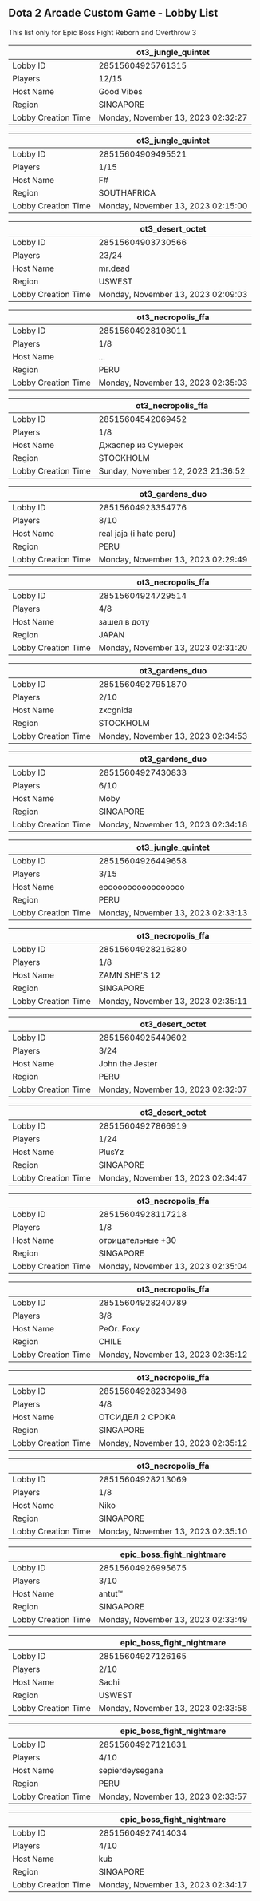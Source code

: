 ## Dota 2 Arcade Custom Game - Lobby List

This list only for Epic Boss Fight Reborn and Overthrow 3

|  | ot3_jungle_quintet |
| ------ | ------ |
| Lobby ID | 28515604925761315 |
| Players | 12/15 |
| Host Name | Good Vibes |
| Region | SINGAPORE |
| Lobby Creation Time | Monday, November 13, 2023 02:32:27 |


|  | ot3_jungle_quintet |
| ------ | ------ |
| Lobby ID | 28515604909495521 |
| Players | 1/15 |
| Host Name | F# |
| Region | SOUTHAFRICA |
| Lobby Creation Time | Monday, November 13, 2023 02:15:00 |


|  | ot3_desert_octet |
| ------ | ------ |
| Lobby ID | 28515604903730566 |
| Players | 23/24 |
| Host Name | mr.dead |
| Region | USWEST |
| Lobby Creation Time | Monday, November 13, 2023 02:09:03 |


|  | ot3_necropolis_ffa |
| ------ | ------ |
| Lobby ID | 28515604928108011 |
| Players | 1/8 |
| Host Name | ... |
| Region | PERU |
| Lobby Creation Time | Monday, November 13, 2023 02:35:03 |


|  | ot3_necropolis_ffa |
| ------ | ------ |
| Lobby ID | 28515604542069452 |
| Players | 1/8 |
| Host Name | Джаспер из Сумерек |
| Region | STOCKHOLM |
| Lobby Creation Time | Sunday, November 12, 2023 21:36:52 |


|  | ot3_gardens_duo |
| ------ | ------ |
| Lobby ID | 28515604923354776 |
| Players | 8/10 |
| Host Name | real jaja (i hate peru) |
| Region | PERU |
| Lobby Creation Time | Monday, November 13, 2023 02:29:49 |


|  | ot3_necropolis_ffa |
| ------ | ------ |
| Lobby ID | 28515604924729514 |
| Players | 4/8 |
| Host Name | зашел в доту |
| Region | JAPAN |
| Lobby Creation Time | Monday, November 13, 2023 02:31:20 |


|  | ot3_gardens_duo |
| ------ | ------ |
| Lobby ID | 28515604927951870 |
| Players | 2/10 |
| Host Name | zxcgnida |
| Region | STOCKHOLM |
| Lobby Creation Time | Monday, November 13, 2023 02:34:53 |


|  | ot3_gardens_duo |
| ------ | ------ |
| Lobby ID | 28515604927430833 |
| Players | 6/10 |
| Host Name | Moby |
| Region | SINGAPORE |
| Lobby Creation Time | Monday, November 13, 2023 02:34:18 |


|  | ot3_jungle_quintet |
| ------ | ------ |
| Lobby ID | 28515604926449658 |
| Players | 3/15 |
| Host Name | eooooooooooooooooo |
| Region | PERU |
| Lobby Creation Time | Monday, November 13, 2023 02:33:13 |


|  | ot3_necropolis_ffa |
| ------ | ------ |
| Lobby ID | 28515604928216280 |
| Players | 1/8 |
| Host Name | ZAMN SHE'S 12 |
| Region | SINGAPORE |
| Lobby Creation Time | Monday, November 13, 2023 02:35:11 |


|  | ot3_desert_octet |
| ------ | ------ |
| Lobby ID | 28515604925449602 |
| Players | 3/24 |
| Host Name | John the Jester |
| Region | PERU |
| Lobby Creation Time | Monday, November 13, 2023 02:32:07 |


|  | ot3_desert_octet |
| ------ | ------ |
| Lobby ID | 28515604927866919 |
| Players | 1/24 |
| Host Name | PlusYz |
| Region | SINGAPORE |
| Lobby Creation Time | Monday, November 13, 2023 02:34:47 |


|  | ot3_necropolis_ffa |
| ------ | ------ |
| Lobby ID | 28515604928117218 |
| Players | 1/8 |
| Host Name | отрицательные +30 |
| Region | SINGAPORE |
| Lobby Creation Time | Monday, November 13, 2023 02:35:04 |


|  | ot3_necropolis_ffa |
| ------ | ------ |
| Lobby ID | 28515604928240789 |
| Players | 3/8 |
| Host Name | PeOr. Foxy |
| Region | CHILE |
| Lobby Creation Time | Monday, November 13, 2023 02:35:12 |


|  | ot3_necropolis_ffa |
| ------ | ------ |
| Lobby ID | 28515604928233498 |
| Players | 4/8 |
| Host Name | OTCИДEЛ 2 CPOKA |
| Region | SINGAPORE |
| Lobby Creation Time | Monday, November 13, 2023 02:35:12 |


|  | ot3_necropolis_ffa |
| ------ | ------ |
| Lobby ID | 28515604928213069 |
| Players | 1/8 |
| Host Name | Niko |
| Region | SINGAPORE |
| Lobby Creation Time | Monday, November 13, 2023 02:35:10 |


|  | epic_boss_fight_nightmare |
| ------ | ------ |
| Lobby ID | 28515604926995675 |
| Players | 3/10 |
| Host Name | antut™ |
| Region | SINGAPORE |
| Lobby Creation Time | Monday, November 13, 2023 02:33:49 |


|  | epic_boss_fight_nightmare |
| ------ | ------ |
| Lobby ID | 28515604927126165 |
| Players | 2/10 |
| Host Name | Sachi |
| Region | USWEST |
| Lobby Creation Time | Monday, November 13, 2023 02:33:58 |


|  | epic_boss_fight_nightmare |
| ------ | ------ |
| Lobby ID | 28515604927121631 |
| Players | 4/10 |
| Host Name | sepierdeysegana |
| Region | PERU |
| Lobby Creation Time | Monday, November 13, 2023 02:33:57 |


|  | epic_boss_fight_nightmare |
| ------ | ------ |
| Lobby ID | 28515604927414034 |
| Players | 4/10 |
| Host Name | kub |
| Region | SINGAPORE |
| Lobby Creation Time | Monday, November 13, 2023 02:34:17 |


